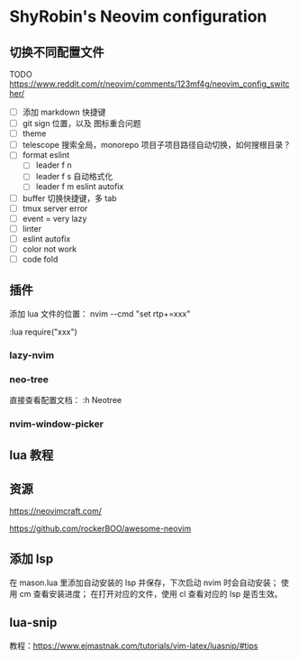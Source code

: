 # ShyRobin's Neovim configuration

## 切换不同配置文件

TODO
<https://www.reddit.com/r/neovim/comments/123mf4g/neovim_config_switcher/>

- [ ] 添加 markdown 快捷键
- [ ] git sign 位置，以及 图标重合问题
- [ ] theme
- [ ] telescope 搜索全局，monorepo 项目子项目路径自动切换，如何搜根目录？
- [ ] format eslint
    - [ ] leader f n 
    - [ ] leader f s 自动格式化
    - [ ] leader f m eslint autofix
- [ ] buffer 切换快捷键，多 tab
- [ ] tmux server error
- [ ] event = very lazy
- [ ] linter
- [ ] eslint autofix
- [ ] color not work
- [ ] code fold

## 插件

添加 lua 文件的位置：
nvim --cmd "set rtp+=xxx"

:lua require("xxx")

### lazy-nvim


### neo-tree

直接查看配置文档：
:h Neotree

### nvim-window-picker

## lua 教程

## 资源

<https://neovimcraft.com/>

<https://github.com/rockerBOO/awesome-neovim>

## 添加 lsp
在 mason.lua 里添加自动安装的 lsp 并保存，下次启动 nvim 时会自动安装；
使用 <leader>cm 查看安装进度；
在打开对应的文件，使用 <leader>cl 查看对应的 lsp 是否生效。


## lua-snip

教程：<https://www.ejmastnak.com/tutorials/vim-latex/luasnip/#tips> 
